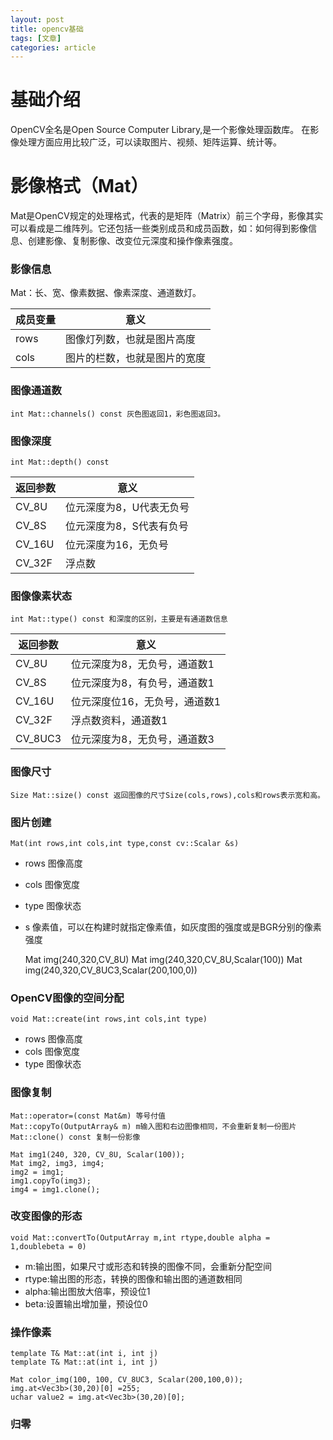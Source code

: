 ```yaml
---
layout: post
title: opencv基础
tags: [文章]
categories: article
---
```


# 基础介绍

OpenCV全名是Open Source Computer Library,是一个影像处理函数库。 在影像处理方面应用比较广泛，可以读取图片、视频、矩阵运算、统计等。

# 影像格式（Mat）

Mat是OpenCV规定的处理格式，代表的是矩阵（Matrix）前三个字母，影像其实可以看成是二维阵列。它还包括一些类别成员和成员函数，如：如何得到影像信息、创建影像、复制影像、改变位元深度和操作像素强度。

### 影像信息

Mat：长、宽、像素数据、像素深度、通道数灯。

成员变量 | 意义
----|----------
rows | 图像灯列数，也就是图片高度
cols | 图片的栏数，也就是图片的宽度

### 图像通道数

    int Mat::channels() const 灰色图返回1，彩色图返回3。

### 图像深度

    int Mat::depth() const

返回参数 | 意义
---|-----------
CV_8U | 位元深度为8，U代表无负号
CV_8S | 位元深度为8，S代表有负号
CV_16U | 位元深度为16，无负号
CV_32F | 浮点数

### 图像像素状态

    int Mat::type() const 和深度的区别，主要是有通道数信息

返回参数 | 意义
---- | --------
CV_8U | 位元深度为8，无负号，通道数1
CV_8S | 位元深度为8，有负号，通道数1
CV_16U | 位元深度位16，无负号，通道数1
CV_32F | 浮点数资料，通道数1
CV_8UC3 | 位元深度为8，无负号，通道数3

### 图像尺寸

    Size Mat::size() const 返回图像的尺寸Size(cols,rows),cols和rows表示宽和高。

### 图片创建

    Mat(int rows,int cols,int type,const cv::Scalar &s)

* rows 图像高度
* cols 图像宽度
* type 图像状态
* s 像素值，可以在构建时就指定像素值，如灰度图的强度或是BGR分别的像素强度

    Mat img(240,320,CV_8U)
    Mat img(240,320,CV_8U,Scalar(100))
    Mat img(240,320,CV_8UC3,Scalar(200,100,0))

### OpenCV图像的空间分配

    void Mat::create(int rows,int cols,int type)

* rows 图像高度
* cols 图像宽度
* type 图像状态

### 图像复制

    Mat::operator=(const Mat&m) 等号付值
    Mat::copyTo(OutputArray& m) m输入图和右边图像相同，不会重新复制一份图片
    Mat::clone() const 复制一份影像

    Mat img1(240, 320, CV_8U, Scalar(100));
    Mat img2, img3, img4;
    img2 = img1;
    img1.copyTo(img3);
    img4 = img1.clone();

### 改变图像的形态

    void Mat::convertTo(OutputArray m,int rtype,double alpha = 1,doublebeta = 0)

* m:输出图，如果尺寸或形态和转换的图像不同，会重新分配空间
* rtype:输出图的形态，转换的图像和输出图的通道数相同
* alpha:输出图放大倍率，预设位1
* beta:设置输出增加量，预设位0

### 操作像素

    template T& Mat::at(int i, int j)
    template T& Mat::at(int i, int j)

    Mat color_img(100, 100, CV_8UC3, Scalar(200,100,0));
    img.at<Vec3b>(30,20)[0] =255;
    uchar value2 = img.at<Vec3b>(30,20)[0];

### 归零

    